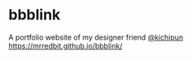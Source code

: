 # bbblink

A portfolio website of my designer friend [@kichipun](https://dribbble.com/kichipun)  
https://mrredbit.github.io/bbblink/
